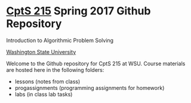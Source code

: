 # [CptS 215](http://piazza.com/wsu/spring2017/cpts111/home) Spring 2017 Github Repository
Introduction to Algorithmic Problem Solving

[Washington State University](http://wsu.edu)

Welcome to the Github repository for CptS 215 at WSU. Course materials are hosted here in the following folders:
* lessons (notes from class)
* progassignments (programming assignments for homework)
* labs (in class lab tasks)
